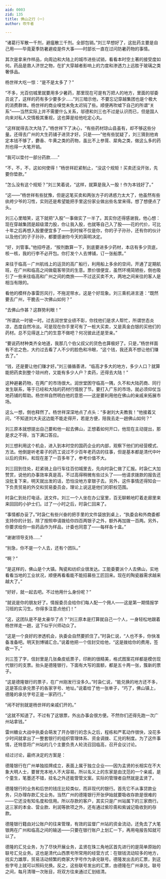 ```yaml
---
aid: 0003
zid: 135
title: 佛山之行（一）
author: 吹牛者

---
```




  “诸葛行军散一千剂，避瘟散三千剂。全部包销。”刘三早想好了，这批药主要是自己用——毕竟夏季防暑避疫是件大事——时部长一直在过问防暑药物的事情。

  其次是拿来作样品，向周边和大陆上的城市进些试销，看看本时空土著的接受度如何。药品是救人济世之物，在扩大穿越者影响上的力度和渗透力上远胜于玻璃之类奢侈品。

  杨世祥大吃一惊：“是不是太多了？”

  “不多，光百仞城里就要用多少暑药，那里现在可是有万把人的地方，里面的邬委员说了，这样的药有多少要多少……”刘三暗示他，不要忘记穿越集团也是个极大的消费群体。杨世祥的商业嗅觉未免太迟钝了些。顺便再吹嘘下自己的所谓“关系”——当然实际上并不需要什么关系，邬德和刘三也不过是认识而已，但是国人向来对私人交情极其重视，这也算是给他吃定心丸。

  “这样就得去次大陆了。”杨世祥下了决心，“有些药材琼山县虽有，却不够这些分量。还得去广州的大生药铺子进货才好。只是——”他有些犹疑了，刘三猜到他肯定本钱不够了，麝香、牛黄之类的药物，虽比不上参茸、犀角之类，做这么多的药剂也得一大笔开销。

  “我可以垫付一部分药款……”

  “不，不，不，这如何使得！”杨世祥赶紧制止，“没这个规矩！买卖还没开张，先要你垫款。”

  “怎么没有这个规矩？”刘三笑着说，“这样，就算是我入一股！作为本钱好了。”

  “这——”杨世祥有些犹豫，但是这笔买卖和两张方子的诱惑力太大了，他虽然有些纨绔少爷的习性，实则还是希望能把手里这份家业做出些名堂来得。想了想便点了头。

  刘三心里暗笑，这下就把“入股”一事做实了一半了。其实你还得感谢我，他心想：现在穿越集团是超级潜力股，你让我入股，也就等自己入了股——花的代价，可比十年之后再想入股要便宜多了——到时候不仅是你，你的子子孙孙，还有你的伙计以及他们的子子孙孙，都要感谢你今天的英明决定。

  “好，刘管事。”他招呼道，“按剂数算一下，到底要进多少药材，本店有多少货底，核一核，我的行李不必开包。你打发个人去博铺，订一张船票。”

  来往于临高－广州航线上的运货的高广船行，利用船上多余的空间，开通了定期航班，在广州和临高之间做载客带货的生意。票价很便宜，虽然环境简陋些，倒也吸引了一些来往临高和广州之间的商旅——不过这买卖不大，两地之间来往的客人是相当有限的。

  看他的模样办事雷厉风行，不拖泥带水，这是个好现象。刘三乘机进言道：“既然要去广州，干脆去一次佛山如何？”

  “去佛山作甚？这群势利眼！”

  “所谓此一时彼一时。过去润世堂业绩不彰，你找他们是求人帮忙，所谓世态炎凉，态度自然冷淡。可是现在你手里可有了一桩大买卖，又是真金白银的买他们的药材。总不见得送上门的生意不做吧？何况彼此还是至亲。”

  “要说药材种类齐全地道，我那几个伯父叔父的货色也算极好了。只是，”杨世祥面有不忿之色，大约过去看了人不少的脸色和冷眼，“这个钱，我还真不想让他们赚去了。”

  “钱，还是要让他们赚才好。”刘三循循善诱，“临高才多大的地方，多少人口？就算能把药卖到整个琼州府，又能有多少人户？卖药，还得去大陆！”

  这种避暑药物，在两广的市场很大。润世堂困守临高一隅，久不和大陆药商、同行发生联系，等于已经和大陆的药材行情脱了节。要打入广东的市场，就必须仰仗当地药铺的帮助。杨世祥自然明白他的意思——这是要利用他在佛山的亲戚来拓展市场。

  这么一想，倒也释然了。杨世祥深深地点了点头：“多谢刘大夫教我！”他接着又问，“不知道刘大夫这边能不能走得开，若是方便，陪我去走一趟佛山如何？”

  刘三原本就想提出自己要和他一起去佛山，正想着如何开口，他现在主动提出，那是求之不得，当下满口答应。

  刘三想利用这个机会，进入到本时空的国药企业的内部，观察下他们的经营模式、方法。他倒是听老辈子的药工说过不少百年老药店的往事，但是基本都是清代中叶以后的资料，和现在差了一百多年了，参考价值不大。

  刘三回到住处，赶紧骑上自行车往百仞城里去，先向时袅仁做了汇报。时袅仁大加赞赏，说他的办事效率真是高，不过高得稍微有些过头了——他请求拨款的报告还没批复下来，明天就出发的话，恐怕没地方拿银子去。另外，这件事情还得知会一下负责贸易的外交和贸易委员会，理论上说这是他们的职权范围。

  时袅仁到处打电话，送文件。刘三一个人坐在办公室里，百无聊赖地盯着走廊里来来回回的小护士们。过了一小时之后，时袅仁回来了。

  “事情都办妥了。”时袅仁有些兴奋的把手里的文件袋放到桌上，“执委会和外商委都支持你的计划，除了按照申请拨给你四百两银子之外，额外再加拨一百两。另外，你要求给你一些药品作为样品，计委也同意了——每样各十盒。”

  “谢谢领导支持……”

  “别急，你不是一个人去，还有个团队。”

  “啊？”

  “是这样的，佛山是个大镇。陶瓷和纺织业很发达。工能委要派个人去佛山，实地看看当地的工业状况，顺便再看看能不能招募些工匠回来。现在的陶瓷器需求越来越大了。”

  “好好，就一起去吧。不过他用什么身份呢？”

  “就说是你的朋友好了。情报委员会给你们每人配一个佣人——这是第一期情报学习班的实习生。你得多注意点他们！”

  “这，这团队是不是太豪华了点？”刘三原本是打算就自己一个人，一身轻松地跟着杨世祥走一趟，这下似乎兴师动众了。

  “这是一个良好的渗透机会，执委会自然要抓住了。”时袅仁说，“人也不多，你快准备准备吧。明天到博铺汇合。”说着他把一个信封交给他，“这是拨给你的费用，签收一下。”

  刘三签了字，信封里是几张桑皮纸票子，印刷的很精美，格式图案花样都是模仿现代银行的支票。抬头是德隆银行，下面有大写的面额，都是五十两一张，簇新的票子。

  “这是德隆银行的票子，在广州刚发行没多久。”时袅仁说，“能兑换的地方还不多，这是答应承兑票子的各家字号、地址。”说着给了他一张单子，“巧了，佛山镇上，德隆的承兑字号正是一家药行。”

  “闹不好别就是杨世祥的亲戚们开的。”

  “这就不知道了。不过有了这银票，外出办事会很方便。不然你们还得先跑一次广州站拿钱。”

  雷州糖业大战中执委会萌发了开办银行的念头之后，程栋和严茗动作很快，没花多少时间就拿出了一整套银行的组织管理体系、资金调拨、汇兑的制度。为了这件事情，还特意将广州站的几个主要负责人轮流召回临高，召开会议讨论。

  经过讨论，最终决定的方案是：

  德隆银行在广州单独挂牌成立，表面上属于独立企业——因为孟贤的长相实在不大象大明人士，要冒充本地人不大容易。所以名义上的东家是由沈范的一个亲戚，是个童生，笔墨还不错，挂名之外还能管管文案。实际的管理者自然就是孟贤了。

  德隆银行的业务和后世的钱庄比较类似，而非现代的银行。首先它不从事贷款业务，只办理存款汇兑业务。当然广州的德隆银行开张伊始就要吸收存款是很难的——它还没有知名度和信用。所以存款的客户，其实只是广州站属下的三家商行。这三家的本金、营业款、利润等款项之外，还有通过紫珍斋和紫诚记吸收到的存款。

  德隆银行籍由对公账户的往来管理，有效的监督广州站的资金流动，还免去了大笔银两在广州和临高之间的输送——只要在银行账户上划汇一下，再用电报告知就可以了。

  德隆的汇兑业务，为了尽快开展业务，孟贤在珠三角地区首先进行的是简单原始的联号汇兑业务。这也是清代山西票号所常用的经营方式：在银钱流动较多的地方，找实力雄厚，贸易活动频繁的商家大字号作为承兑联号。德隆发出去的汇票，到这些字号上就可以照码兑换。反之，这些联号发出的汇票，由德隆在广州承兑。联号之间，每月清理一次账目，将双方往来通过汇划结清。



